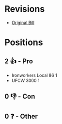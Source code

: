 # Revisions
* [Original Bill](1/)

# Positions
## 2 👍 - Pro
* Ironworkers Local 86 1
* UFCW 3000 1

## 0 👎 - Con

## 0 ❓ - Other
